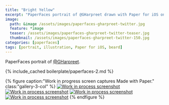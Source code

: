 ```yaml
---
title: "Bright Yellow"
excerpt: "PaperFaces portrait of @GHarpreet drawn with Paper for iOS on an iPad."
image: 
  path: &image /assets/images/paperfaces-gharpreet-twitter.jpg 
  feature: *image
  teaser: /assets/images/paperfaces-gharpreet-twitter-teaser.jpg
  thumbnail: /assets/images/paperfaces-gharpreet-twitter-150.jpg
categories: [paperfaces]
tags: [portrait, illustration, Paper for iOS, beard]
---
```


PaperFaces portrait of [@GHarpreet](https://twitter.com/gharpreet).

{% include_cached boilerplate/paperfaces-2.md %}

{% figure caption:"Work in progress screen captures Made with Paper." class:"gallery-3-col" %}
[![Work in process screenshot](/assets/images/paperfaces-gharpreet-process-1-600.jpg)](/assets/images/paperfaces-gharpreet-process-1-lg.jpg) [![Work in process screenshot](/assets/images/paperfaces-gharpreet-process-2-600.jpg)](/assets/images/paperfaces-gharpreet-process-2-lg.jpg) [![Work in process screenshot](/assets/images/paperfaces-gharpreet-process-3-600.jpg)](/assets/images/paperfaces-gharpreet-process-3-lg.jpg) [![Work in process screenshot](/assets/images/paperfaces-gharpreet-process-4-600.jpg)](/assets/images/paperfaces-gharpreet-process-4-lg.jpg)
{% endfigure %}

